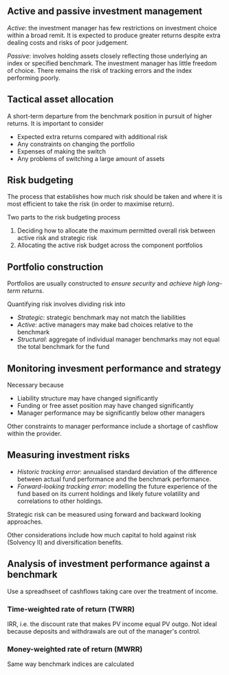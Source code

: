
## Active and passive investment management

_Active_: the investment manager has few restrictions on investment choice
within a broad remit.
It is expected to produce greater returns despite extra dealing costs and
risks of poor judgement.

_Passive_: involves holding assets closely reflecting those underlying an
index or specified benchmark.
The investment manager has little freedom of choice.
There remains the risk of tracking errors and the index performing poorly.

## Tactical asset allocation

A short-term departure from the benchmark position in pursuit of higher
returns.
It is important to consider

- Expected extra returns compared with additional risk
- Any constraints on changing the portfolio
- Expenses of making the switch
- Any problems of switching a large amount of assets

## Risk budgeting

The process that establishes how much risk should be taken and where it is
most efficient to take the risk (in order to maximise return).

Two parts to the risk budgeting process

1. Deciding how to allocate the maximum permitted overall risk between active
risk and strategic risk
2. Allocating the active risk budget across the component portfolios

## Portfolio construction

Portfolios are usually constructed to _ensure security_ and _achieve high
long-term returns_.

Quantifying risk involves dividing risk into

- _Strategic_: strategic benchmark may not match the liabilities
- _Active_: active managers may make bad choices relative to the benchmark
- _Structural_: aggregate of individual manager benchmarks may not equal
the total benchmark for the fund

## Monitoring invesment performance and strategy

Necessary because

- Liability structure may have changed significantly
- Funding or free asset position may have changed significantly
- Manager performance may be significantly below other managers

Other constraints to manager performance include a shortage of cashflow
within the provider.

## Measuring investment risks

- _Historic tracking error_: annualised standard deviation of the difference
between actual fund performance and the benchmark performance.
- _Forward-looking tracking error_: modelling the future experience of the fund
based on its current holdings and likely future volatility and correlations to
other holdings.

Strategic risk can be measured using forward and backward looking approaches.

Other considerations include how much capital to hold against risk
(Solvency II) and diversification benefits.

## Analysis of investment performance against a benchmark

Use a spreadhseet of cashflows taking care over the treatment of income.

### Time-weighted rate of return (TWRR)

IRR, i.e. the discount rate that makes PV income equal PV outgo.
Not ideal because deposits and withdrawals are out of the manager's control.

### Money-weighted rate of return (MWRR)

Same way benchmark indices are calculated
